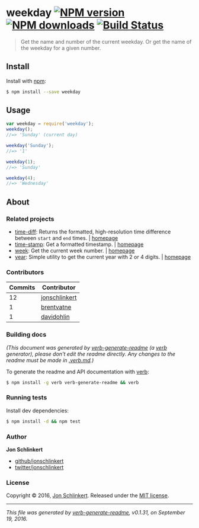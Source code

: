 # weekday [![NPM version](https://img.shields.io/npm/v/weekday.svg?style=flat)](https://www.npmjs.com/package/weekday) [![NPM downloads](https://img.shields.io/npm/dm/weekday.svg?style=flat)](https://npmjs.org/package/weekday) [![Build Status](https://img.shields.io/travis/datetime/weekday.svg?style=flat)](https://travis-ci.org/datetime/weekday)

> Get the name and number of the current weekday. Or get the name of the weekday for a given number.

## Install

Install with [npm](https://www.npmjs.com/):

```sh
$ npm install --save weekday
```

## Usage

```js
var weekday = require('weekday');
weekday();
//=> 'Sunday' (current day)

weekday('Sunday');
//=> '1'

weekday(1);
//=> 'Sunday'

weekday(4);
//=> 'Wednesday'
```

## About

### Related projects

* [time-diff](https://www.npmjs.com/package/time-diff): Returns the formatted, high-resolution time difference between `start` and `end` times. | [homepage](https://github.com/jonschlinkert/time-diff "Returns the formatted, high-resolution time difference between `start` and `end` times.")
* [time-stamp](https://www.npmjs.com/package/time-stamp): Get a formatted timestamp. | [homepage](https://github.com/jonschlinkert/time-stamp "Get a formatted timestamp.")
* [week](https://www.npmjs.com/package/week): Get the current week number. | [homepage](https://github.com/jonschlinkert/week "Get the current week number.")
* [year](https://www.npmjs.com/package/year): Simple utility to get the current year with 2 or 4 digits. | [homepage](https://github.com/jonschlinkert/year "Simple utility to get the current year with 2 or 4 digits.")

### Contributors

| **Commits** | **Contributor**<br/> | 
| --- | --- |
| 12 | [jonschlinkert](https://github.com/jonschlinkert) |
| 1 | [brentvatne](https://github.com/brentvatne) |
| 1 | [davidohlin](https://github.com/davidohlin) |

### Building docs

_(This document was generated by [verb-generate-readme](https://github.com/verbose/verb-generate-readme) (a [verb](https://github.com/verbose/verb) generator), please don't edit the readme directly. Any changes to the readme must be made in [.verb.md](.verb.md).)_

To generate the readme and API documentation with [verb](https://github.com/verbose/verb):

```sh
$ npm install -g verb verb-generate-readme && verb
```

### Running tests

Install dev dependencies:

```sh
$ npm install -d && npm test
```

### Author

**Jon Schlinkert**

* [github/jonschlinkert](https://github.com/jonschlinkert)
* [twitter/jonschlinkert](http://twitter.com/jonschlinkert)

### License

Copyright © 2016, [Jon Schlinkert](https://github.com/jonschlinkert).
Released under the [MIT license](https://github.com/datetime/weekday/blob/master/LICENSE).

***

_This file was generated by [verb-generate-readme](https://github.com/verbose/verb-generate-readme), v0.1.31, on September 19, 2016._